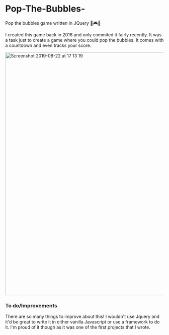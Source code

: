 # Pop-The-Bubbles-
Pop the bubbles game written in JQuery :game_die::video_game::balloon:

I created this game back in 2016 and only commited it fairly recently. It was a task just to create a game where you could pop the bubbles.
It comes with a countdown and even tracks your score. 

<img width="771" alt="Screenshot 2019-08-22 at 17 13 19" src="https://user-images.githubusercontent.com/24893988/63531334-31f01400-c500-11e9-9db7-c4c2d950bb67.png">

### To do/Improvements
There are so many things to improve about this! I wouldn't use Jquery and it'd be great to write it in either vanilla Javascript or use a framework to do it.
I'm proud of it though as it was one of the first projects that I wrote.
